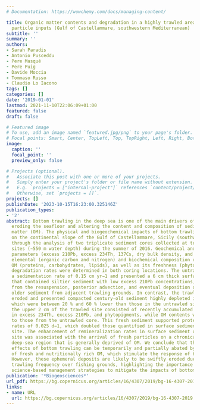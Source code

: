 ```yaml
---
# Documentation: https://wowchemy.com/docs/managing-content/

title: Organic matter contents and degradation in a highly trawled area during fresh
  particle inputs (Gulf of Castellammare, southwestern Mediterranean)
subtitle: ''
summary: ''
authors:
- Sarah Paradis
- Antonio Pusceddu
- Pere Masqué
- Pere Puig
- Davide Moccia
- Tommaso Russo
- Claudio Lo Iacono
tags: []
categories: []
date: '2019-01-01'
lastmod: 2021-11-10T22:06:09+01:00
featured: false
draft: false

# Featured image
# To use, add an image named `featured.jpg/png` to your page's folder.
# Focal points: Smart, Center, TopLeft, Top, TopRight, Left, Right, BottomLeft, Bottom, BottomRight.
image:
  caption: ''
  focal_point: ''
  preview_only: false

# Projects (optional).
#   Associate this post with one or more of your projects.
#   Simply enter your project's folder or file name without extension.
#   E.g. `projects = ["internal-project"]` references `content/project/deep-learning/index.md`.
#   Otherwise, set `projects = []`.
projects: []
publishDate: '2023-10-15T16:23:00.325146Z'
publication_types:
- '2'
abstract: Bottom trawling in the deep sea is one of the main drivers of sediment resuspension,
  eroding the seafloor and altering the content and composition of sedimentary organic
  matter (OM). The physical and biogeochemical impacts of bottom trawling were studied
  on the continental slope of the Gulf of Castellammare, Sicily (southwestern Mediterranean),
  through the analysis of two triplicate sediment cores collected at trawled and untrawled
  sites (∼550 m water depth) during the summer of 2016. Geochemical and sedimentological
  parameters (excess 210Pb, excess 234Th, 137Cs, dry bulk density, and grain size),
  elemental (organic carbon and nitrogen) and biochemical composition of sedimentary
  OM (proteins, carbohydrates, lipids), as well as its freshness (phytopigments) and
  degradation rates were determined in both coring locations. The untrawled site had
  a sedimentation rate of 0.15 cm yr−1 and presented a 6 cm thick surface mixed layer
  that contained siltier sediment with low excess 210Pb concentrations, possibly resulting
  from the resuspension, posterior advection, and eventual deposition of coarser and
  older sediment from adjacent trawling grounds. In contrast, the trawled site was
  eroded and presented compacted century-old sediment highly depleted in OM components,
  which were between 20 % and 60 % lower than those in the untrawled site. However,
  the upper 2 cm of the trawled site consisted of recently accumulated sediments enriched
  in excess 234Th, excess 210Pb, and phytopigments, while OM contents were similar
  to those from the untrawled core. This fresh sediment supported protein turnover
  rates of 0.025 d−1, which doubled those quantified in surface sediments of the untrawled
  site. The enhancement of remineralization rates in surface sediment of the trawled
  site was associated with the arrival of fresh particles on a chronically trawled
  deep-sea region that is generally deprived of OM. We conclude that the detrimental
  effects of bottom trawling can be temporarily and partially abated by the arrival
  of fresh and nutritionally rich OM, which stimulate the response of benthic communities.
  However, these ephemeral deposits are likely to be swiftly eroded due to the high
  trawling frequency over fishing grounds, highlighting the importance of establishing
  science-based management strategies to mitigate the impacts of bottom trawling.
publication: '*Biogeosciences*'
url_pdf: https://bg.copernicus.org/articles/16/4307/2019/bg-16-4307-2019.html
links:
- name: URL
  url: https://bg.copernicus.org/articles/16/4307/2019/bg-16-4307-2019.html
---
```

